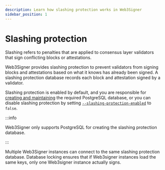 ```yaml
---
description: Learn how slashing protection works in Web3Signer
sidebar_position: 1
---
```


# Slashing protection

Slashing refers to penalties that are applied to consensus layer validators that sign conflicting blocks or attestations.

Web3Signer provides slashing protection to prevent validators from signing blocks and attestations based on what it knows has already been signed. A slashing protection database records each block and attestation signed by a validator.

Slashing protection is enabled by default, and you are responsible for [creating and maintaining] the required PostgreSQL database, or you can disable slashing protection by setting [`--slashing-protection-enabled`](../Reference/CLI/CLI-Subcommands.md#slashing-protection-enabled) to `false`.

:::info

Web3Signer only supports PostgreSQL for creating the slashing protection database.

:::

Multiple Web3Signer instances can connect to the same slashing protection database. Database locking ensures that if Web3signer instances load the same keys, only one Web3signer instance actually signs.

<!--links-->

[creating and maintaining]: ../HowTo/Configure-Slashing-Protection.md
